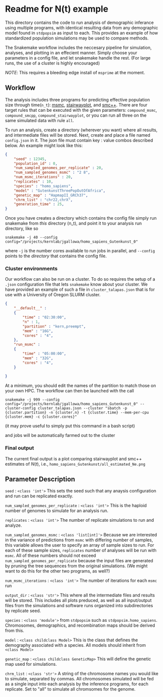 # Readme for N(t) example

This directory contains the code to run analysis of
demographic inferance using multiple programs, with 
identical resulting data from any demographic model 
found in `stdpopsim` as input to each. 
This provides an example of how standardized 
population simulations may be used to compare methods.

The Snakemake workflow includes the neccesary pipeline
for simulation, analyses, and plotting in an effecient manner.
Simply choose your parameters in a config file, 
and let snakemake handle the rest. 
(For large runs, the use of a cluster is highly encouraged)

_NOTE_: This requires a bleeding edge install of `msprime` at the 
moment. 

## Workflow

The analysis includes three programs for predicting effective population 
size through time(`n_t`): 
[msmc](https://github.com/stschiff/msmc/issues/23),
[stairwayplot](https://sites.google.com/site/jpopgen/stairway-plot), and
[smc++](https://github.com/popgenmethods/smcpp).
There are four target rules that can be executed with the given parameters: 
`compound_msmc`,
`compound_smcpp`,
`compound_stairwayplot`, 
or you can run all three on the same simulated data with rule `all`.

To run an analysis, create a directory (wherever you want)
where all results, and intermediate
files will be stored. Next, create and place a file named `config.json` in it.
The json file must contain key : value combos described below. An example 
might look like this:

```json
{
    "seed" : 12345,
    "population_id" : 0,
    "num_sampled_genomes_per_replicate" : 20,  
    "num_sampled_genomes_msmc" : "2 8",
    "num_msmc_iterations" : 20,
    "replicates" : 10,
    "species" : "homo_sapiens",
    "model" : "GutenkunstThreePopOutOfAfrica",
    "genetic_map" : "HapmapII_GRCh37",
    "chrm_list" : "chr22,chrX",
    "generation_time" : 25,
}
```

Once you have creates a directory which contains the config file
simply run snakemake from _this_ directory (n_t), and point it to your analysis run
directory, like so

`snakemake -j 40 --config config="/projects/kernlab/jgallowa/homo_sapiens_Gutenkunst_0"`

where `-j` is the number cores available to run jobs in parallel, and 
`--config` points to the _directory_ that contains the config file.

### Cluster environments
Our workflow can also be run on a cluster. To do so requires
the setup of a `.json` configuration file that lets `snakemake`
know about your cluster. We have provided an example of 
such a file in `cluster_talapas.json` that is for use with a
University of Oregon SLURM cluster. 

```json
{
    "__default__" :
    {
        "time" : "02:30:00",
        "n" : 1,
        "partition" : "kern,preempt",
        "mem" : "16G",
        "cores" : "4",
    },
    "run_msmc" :
    {
        "time" : "05:00:00",
        "mem" : "32G",
        "cores" : "4",
    }
    
}
```

At a minimum, you should
edit the names of the partition to match those on your own HPC.
The workflow can then be launched with the call

`snakemake -j 999 --config config="/projects/kernlab/jgallowa/homo_sapiens_Gutenkunst_0" --cluster-config cluster_talapas.json --cluster "sbatch -p {cluster.partition} -n {cluster.n} -t {cluster.time} --mem-per-cpu {cluster.mem} -c {cluster.cores}"`

(it may prove useful to simply put this command in a bash script)

and jobs will be automatically farmed out to the cluster

### Final output
The current final output is a plot comparing stairwayplot and smc++ estimates of $N(t)$, i.e., 
`homo_sapiens_Gutenkunst/all_estimated_Ne.png`  


## Parameter Description

`seed` : `<class 'int'>` 
This sets the seed such that any anaysis configuration
and run can be replicated exactly. 

`num_sampled_genomes_per_replicate` : `<class 'int'>` 
This is the haploid number
of genomes to simulate for an analysis run.

`replicates` : `<class 'int'>` The number of replicate simulations to run and 
analyze. 

`num_sampled_genomes_msmc` : `<class 'list[int]'>` 
Because we are interested in the 
variance of predictions from `msmc` with differing number of samples,
this variable allows the user to specify an array of sample sizes to run. 
For each of these sample sizes,
`replicates` number of analyses will be run with `msmc`. All of these numbers should
not exceed `num_sampled_genomes_per_replicate` because the input files are 
generated by pruning the tree sequences from the original simulations.
(We might want to do this for the other two programs, as well?)

`num_msmc_iterations` : `<class 'int'>` The number of iterations for each `msmc` 
run

`output_dir` : `<class 'str'>` This where all the intermediate files and results
will be stored. This includes all plots preduced, as well as all input/output files
from the simulations and software runs organized into subdirectories by
replicate seed.

`species` : `<class 'module'>` from `stdpopsim` such as `stdpopsim.homo_sapiens`.
Chromosomes, demographics, and recombination maps should be derived from this.

`model` : `<class childclass Model>` 
This is the class that defines the demography associated with a species. All models
should inherit from `<class Model>`

`genetic_map` : `<class childclass GeneticMap>` This will define the genetic map
used for simulations.

`chrm_list` : `<class 'str'>` A string of the chromosome names you would like to simulate,
separated by commas. All chromosomes simulated will be fed
as a single input into each analysis by the inference programs, for each replicate.
Set to "all" to simulate all chromsomes for the genome.

